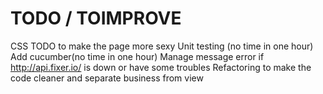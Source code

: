 # TODO / TOIMPROVE

CSS TODO to make the page more sexy
Unit testing (no time in one hour)
Add cucumber(no time in one hour)
Manage message error if http://api.fixer.io/ is down or have some troubles
Refactoring to make the code cleaner and separate business from view
